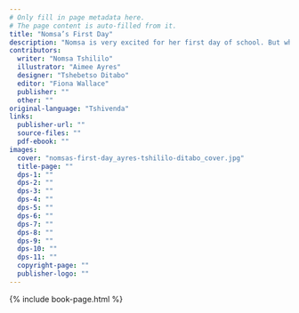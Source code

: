 ```yaml
---
# Only fill in page metadata here.
# The page content is auto-filled from it.
title: "Nomsa’s First Day"
description: "Nomsa is very excited for her first day of school. But when she meets Norman, she learns her first lesson in a very unexpected way!"
contributors:
  writer: "Nomsa Tshililo"
  illustrator: "Aimee Ayres"
  designer: "Tshebetso Ditabo"
  editor: "Fiona Wallace"
  publisher: ""
  other: ""
original-language: "Tshivenda"
links:
  publisher-url: ""
  source-files: ""
  pdf-ebook: ""
images:
  cover: "nomsas-first-day_ayres-tshililo-ditabo_cover.jpg"
  title-page: ""
  dps-1: ""
  dps-2: ""
  dps-3: ""
  dps-4: ""
  dps-5: ""
  dps-6: ""
  dps-7: ""
  dps-8: ""
  dps-9: ""
  dps-10: ""
  dps-11: ""
  copyright-page: ""
  publisher-logo: ""
---
```


{% include book-page.html %}





